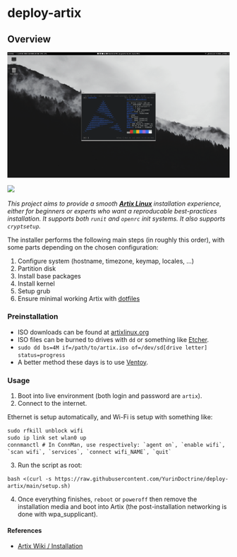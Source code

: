 # deploy-artix

## Overview

<p align="center">
  <img src="https://github.com/YurinDoctrine/deploy-artix/blob/main/screenshot.png?raw=true" alt="screenshot" border="0">
</p>

![](https://img.shields.io/badge/Artix%20Linux-grey?logo=Artix+Linux)

_This project aims to provide a smooth **[Artix Linux](https://artixlinux.org)** installation experience, either for beginners or experts who want a reproducable best-practices installation.
It supports both `runit` and `openrc` init systems. It also supports `cryptsetup`._

The installer performs the following main steps (in roughly this order),
with some parts depending on the chosen configuration:

1. Configure system (hostname, timezone, keymap, locales, ...)
2. Partition disk
3. Install base packages
4. Install kernel
5. Setup grub
6. Ensure minimal working Artix with [dotfiles](https://github.com/YurinDoctrine/.config/tree/artix)

### Preinstallation

* ISO downloads can be found at [artixlinux.org](https://artixlinux.org/download.php)
* ISO files can be burned to drives with `dd` or something like [Etcher](https://etcher.balena.io).
* `sudo dd bs=4M if=/path/to/artix.iso of=/dev/sd[drive letter] status=progress`
* A better method these days is to use [Ventoy](https://www.ventoy.net/en/index.html).

### Usage

1. Boot into live environment (both login and password are `artix`).
2. Connect to the internet.

Ethernet is setup automatically, and Wi-Fi is setup with something like:
```
sudo rfkill unblock wifi
sudo ip link set wlan0 up
connmanctl # In ConnMan, use respectively: `agent on`, `enable wifi`, `scan wifi`, `services`, `connect wifi_NAME`, `quit`
```
3. Run the script as root:
```
bash <(curl -s https://raw.githubusercontent.com/YurinDoctrine/deploy-artix/main/setup.sh)
```
4. Once everything finishes, `reboot` or `poweroff` then remove the installation media and boot into Artix (the post-installation networking is done with wpa_supplicant).

#### References

* [Artix Wiki / Installation](https://wiki.artixlinux.org/Main/Installation)
